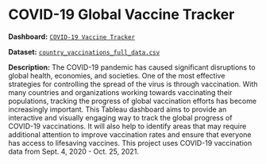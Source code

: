 # COVID-19 Global Vaccine Tracker

__Dashboard:__
[`COVID-19 Vaccine Tracker`](https://public.tableau.com/app/profile/matthew.abruzzese.ott/viz/COVID-19VaccineTracker_16778661850080/CovidVaccineTracker)

__Dataset:__
[`country_vaccinations_full_data.csv`](https://github.com/mattabruzzeseott/data_analysis_portfolio/blob/main/tableau_dashboards/covid_vaccine_tracker/country_vaccinations_full_data.csv)

__Description:__
The COVID-19 pandemic has caused significant disruptions to global health, economies, and societies. One of the most effective strategies for controlling the spread of the virus is through vaccination. With many countries and organizations working towards vaccinating their populations, tracking the progress of global vaccination efforts has become increasingly important. This Tableau dashboard aims to provide an interactive and visually engaging way to track the global progress of COVID-19 vaccinations. It will also help to identify areas that may require additional attention to improve vaccination rates and ensure that everyone has access to lifesaving vaccines. This project uses COVID-19 vaccination data from Sept. 4, 2020 - Oct. 25, 2021.
